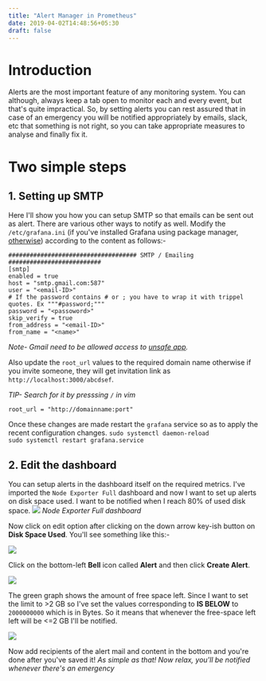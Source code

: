 ```yaml
---
title: "Alert Manager in Prometheus"
date: 2019-04-02T14:48:56+05:30
draft: false
---
```


# Introduction
Alerts are the most important feature of any monitoring system. You can although, always keep a tab open to monitor each and every event, but that's quite impractical. So, by setting alerts you can rest assured that in case of an emergency you will be notified appropriately by emails, slack, etc that something is not right, so you can take appropriate measures to analyse and finally fix it.

# Two simple steps

## 1. Setting up SMTP
Here I'll show you how you can setup SMTP so that emails can be sent out as alert. There are various other ways to notify as well.
Modify the `/etc/grafana.ini` (if you've installed Grafana using package manager, [otherwise](http://docs.grafana.org/installation/configuration/)) according to the content as follows:-
```
#################################### SMTP / Emailing ##########################
[smtp]
enabled = true
host = "smtp.gmail.com:587"
user = "<email-ID>"
# If the password contains # or ; you have to wrap it with trippel quotes. Ex """#password;"""
password = "<passoword>"
skip_verify = true
from_address = "<email-ID>"
from_name = "<name>"
```

*Note- Gmail need to be allowed access to [unsafe app](https://serverfault.com/questions/635139/how-to-fix-send-mail-authorization-failed-534-5-7-14).*

Also update the `root_url` values to the required domain name otherwise if you invite someone, they will get invitation link as `http://localhost:3000/abcdsef`.

*TIP- Search for it by presssing `/` in vim*
```
root_url = "http://domainname:port"
```

Once these changes are made restart the `grafana` service so as to apply the recent configuration changes. 
`sudo systemctl daemon-reload`  
`sudo systemctl restart grafana.service`

## 2. Edit the dashboard
You can setup alerts in the dashboard itself on the required metrics.
I've imported the `Node Exporter Full` dashboard and now I want to set up alerts on disk space used. I want to be notified when I reach 80% of used disk space.
![](/images/2019-04-03-22-47-04.png)
*Node Exporter Full dashboard*

Now click on edit option after clicking on the down arrow key-ish button on **Disk Space Used**. You'll see something like this:-

![](/images/2019-04-03-22-50-10.png)

Click on the bottom-left **Bell** icon called **Alert** and then click **Create Alert**.

![](/images/2019-04-03-22-51-49.png)

The green graph shows the amount of free space left. Since I want to set the limit to >2 GB so I've set the values corresponding to **IS BELOW** to `2000000000` which is in Bytes. So it means that whenever the free-space left left will be <=2 GB I'll be notified. 

![](/images/2019-04-04-09-38-30.png)

Now add recipients of the alert mail and content in the bottom and you're done after you've saved it! *As simple as that! Now relax, you'll be notified whenever there's an emergency*
